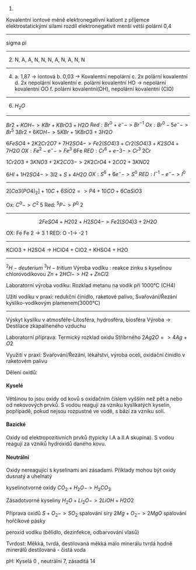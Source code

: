 1. 
Kovalentní 
iontové
méně elektronegativní
kationt z příjemce
elektrostatickými silami
rozdíl elektronegativit
menší
vetší
polární
0,4

---
sigma
pí

---
2. N, A, A, N, N, N, A, N, A, N, N

---
4. a. 1,87 -> iontová b. 0,03 -> Kovalentní nepolární c. 2x polární kovalentní d.  2x nepolární kovalentní  e. polární kovalentní HO -> nepolární kovalentní OO f. polární kovalentní(OH), nepolární kovalentní (ClO)

---
6.  $H_{2}O$


---

$Br2 + KOH -> KBr + KBrO3 + H2O$
$Red: Br^0 + e^-  -> Br^{-1}$
$Ox: Br^0 - 5e^-   -> Br^5$
$3Br2 + 6KOH -> 5KBr + 1KBrO3 + 3H2O$

$6FeSO4 + 2K2Cr2O7 + 7H2SO4 -> Fe2(SO4)3 + Cr2(SO4)3+K2SO4+7H2O$
$OX: Fe^2 - e^- -> Fe^3$ 6Fe
$RED: Cr^6 + e{-3}-> Cr^3$ 2Cr

$1Cr2O3 + 3KNO3 + 2K2CO3 -> 2K2CrO4 + 2CO2 + 3KNO2$


$6HI + 1H2SO4 -> 3I2 + S + 4H2O$
$OX: S^6 + 6e^- -> S^0$
$RED: I^{-1}-e^- -> I^0$

---

$2[Ca3(PO4)_2]+10C+6SiO2  => P4 + 10CO + 6CaSiO3$

Ox: $C^0-> C^2$ 5
Red: $^5P -> P^0$ 2

---

$$2FeSO4 + H202 + H2SO4 -> Fe2(SO4)3+2H2O$$

OX: Fe Fe 2 ->  3 1
RED: O -1-> -2 1

---
KClO3 + H2SO4 -> HClO4 + ClO2 + KHSO4 + H2O

---

$^2H-deuterium$   $^3H-tritium$
Výroba vodíku : reakce zinku s kyselinou chlorovodíkovou $Zn + 2HCl -> H2 + ZnCl2$

Laboratorní výroba vodíku:
Rozklad metanu na vodík při 1000°C (CH4)

Užití vodíku v praxi: redukční činidlo, raketové palivo, Svařování/Řezání kyslíko-vodíkovým plamenem(3000°C)

---

Výskyt kyslíku v atmosféře-Litosféra, hydrosféra, biosféra
Výroba -> Destilace zkapalňeného vzduchu

Laboratorní příprava: Termický rozklad oxidu Stříbrného
$2Ag2O => 4Ag + O2$

Využití v praxi: Svařování/Řezání, lékařství, výroba oceli, oxidační činidlo v raketovém palivu

Dělení oxidů: 
#### Kyselé

Většinou to jsou oxidy od kovů s oxidačním číslem vyšším než pět a nebo od nekovových prvků. S vodou reagují za vzniku kyslíkatých kyselin, popřípadě, pokud nejsou rozpustné ve vodě, s bází za vzniku solí.

#### Bazické

Oxidy od elektropozitivních prvků (typicky I.A a II.A skupina). S vodou reagují za vzniků hydroxidů daného kovu.

#### Neutrální

Oxidy nereagující s kyselinami ani zásadami. Příklady mohou být oxidy dusnatý a uhelnatý

kyselinotvorné oxidy $CO_2 + H_2O -> H_2CO_3$

Zásadotvorné kyseliny $H_2O + Li_2O -> 2 LiOH + H2O2$

Příprava oxidů
$S+O_2 -> SO_2$ spalování síry
$2Mg + O_2 -> 2MgO$ spalování hořčíkové pásky

peroxid vodíku (bělidlo, dezinfekce, odbarvování vlasů)

Tvrdost: Měkká, tvrdá, destilovaná
měkká málo minerálu
tvrdá hodně minerálů
destilovaná - čistá voda

pH: Kyselá 0 , neutrální 7, zásaditá 14




